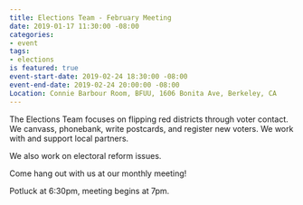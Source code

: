 ```yaml
---
title: Elections Team - February Meeting
date: 2019-01-17 11:30:00 -08:00
categories:
- event
tags:
- elections
is featured: true
event-start-date: 2019-02-24 18:30:00 -08:00
event-end-date: 2019-02-24 20:00:00 -08:00
Location: Connie Barbour Room, BFUU, 1606 Bonita Ave, Berkeley, CA
---
```


The Elections Team focuses on flipping red districts through voter contact. We canvass, phonebank, write postcards, and register new voters. We work with and support local partners.

We also work on electoral reform issues.

Come hang out with us at our monthly meeting!

Potluck at 6:30pm, meeting begins at 7pm.